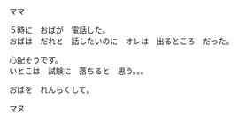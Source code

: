ママ

５時に　おばが　電話した。<br/>
おばは　だれと　話したいのに　オレは　出るところ　だった。

心配そうです。<br/>
いとこは　試験に　落ちると　思う。。。

おばを　れんらくして。

マヌ
